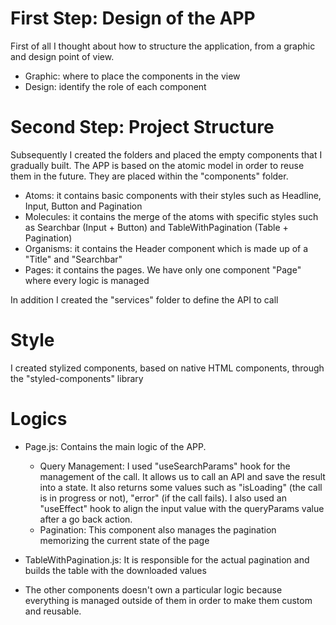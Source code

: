 # First Step: Design of the APP

First of all I thought about how to structure the application, from a graphic and design point of view.

- Graphic: where to place the components in the view
- Design: identify the role of each component

# Second Step: Project Structure

Subsequently I created the folders and placed the empty components that I gradually built.
The APP is based on the atomic model in order to reuse them in the future.
They are placed within the "components" folder.

- Atoms: it contains basic components with their styles such as Headline, Input, Button and Pagination
- Molecules: it contains the merge of the atoms with specific styles such as Searchbar (Input + Button) and TableWithPagination (Table + Pagination)
- Organisms: it contains the Header component which is made up of a "Title" and "Searchbar"
- Pages: it contains the pages. We have only one component "Page" where every logic is managed

In addition I created the "services" folder to define the API to call

# Style

I created stylized components, based on native HTML components, through the "styled-components" library

# Logics

- Page.js: Contains the main logic of the APP.

  - Query Management: I used "useSearchParams" hook for the management of the call. It allows us to call an API and save the result into a state. It also returns some values such as "isLoading" (the call is in progress or not), "error" (if the call fails). I also used an "useEffect" hook to align the input value with the queryParams value after a go back action.
  - Pagination: This component also manages the pagination memorizing the current state of the page

- TableWithPagination.js: It is responsible for the actual pagination and builds the table with the downloaded values

- The other components doesn't own a particular logic because everything is managed outside of them in order to make them custom and reusable.
